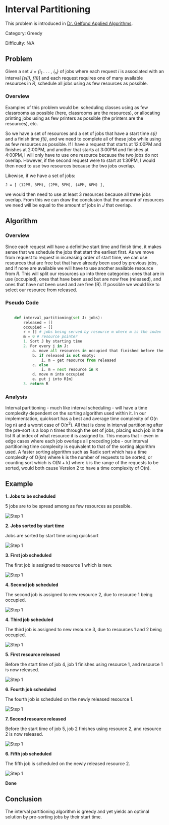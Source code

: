 # Interval Partitioning

This problem is introduced in [Dr. Gelfond Applied Algorithms](http://redwood.cs.ttu.edu/~mgelfond/FALL-2012/slides.pdf).

Category: Greedy

Difficulty: N/A


## Problem

Given a set _J = {i<sub>1</sub> . . . , i<sub>n</sub>}_ of jobs where each request _i_ is
associated with an interval _[s(i), f(i)_] and each request requires one
of many available resources in _R_, schedule all jobs using as few resources as possible.

### Overview

Examples of this problem would be: scheduling classes using as few classrooms as possible (here, classrooms are the resources), or
allocating printing jobs using as few printers as possible (the printers are the resources), etc.

So we have a set of resources and a set of jobs that have a start time _s(i)_ and a finish time _f(i)_, and we need to complete all of
these jobs while using as few resources as possible. If I have a request that starts at 12:00PM and finishes at 2:00PM, and another that
starts at 3:00PM and finishes at 4:00PM, I will only have to use one resource because the two jobs do not overlap. However, if the second request were
to start at 1:30PM, I would then need to use two resources because the two jobs overlap.

Likewise, if we have a set of jobs:

    J = [ (12PM, 3PM), (2PM, 5PM), (4PM, 6PM) ],

we would then need to use at least 3 resources because all three jobs overlap.
From this we can draw the conclusion that the amount of resources we need will be equal to the amount of jobs in _J_ that overlap.

## Algorithm
### Overview

Since each request will have a definitive start time and finish time, it makes sense that we schedule the jobs that start the earliest
first. As we move from request to request in increasing order of start time, we can use resources that are free but that have already been used by
previous jobs, and if none are available we will have to use another available resource from _R_. This will split our resources up into three categories:
ones that are in use (occupied), ones that have been used but are now free (released), and ones that have not been used and are free (R). If possible
we would like to select our resource from released.

### Pseudo Code

```Python

    def interval_partitioning(set J: jobs):
        released = []
        occupied = []
        r = [] # jobs being served by resource m where m is the index
        m = 0 # resource pointer
        1. Sort J by starting time
        2. For every j in J:
            a. move all resources in occupied that finished before the start of j into released
            b. if released is not empty:
                i. m = get resource from released
            c. else
                i. m = next resource in R
            d. move m into occupied
            e. put j into R[m]
        3. return R

```



### Analysis

Interval partitioning - much like interval scheduling - will have a time complexity dependent on the sorting algorithm used within it. In our implementation,
quicksort has a best and average time complexity of O(n log n) and a worst case of O(n<sup>2</sup>). All that is done in interval partitioning after
the pre-sort is a loop n times through the set of jobs, placing each job in the list R at index of what resource it is assigned to. This means that - even in edge
cases where each job overlaps all preceding jobs - our interval partitioning time complexity is equivalent to that of the sorting algorithm used.
A faster sorting algorithm such as Radix sort which has a time complexity of O(kn) where k is the number of requests to be sorted, or
counting sort which is O(N + k) where k is the range of the requests to be sorted, would both cause Version 2 to have a time complexity of O(n).

## Example

**1. Jobs to be scheduled**

5 jobs are to be spread among as few resources as possible.

![Step 1](https://github.com/CodeSpaceHQ/AppliedAlgorithms/blob/interval-partitioning/Guide/Greedy/Interval%20Partitioning/Assets/step1.PNG "Jobs to be scheduled")

**2. Jobs sorted by start time**

Jobs are sorted by start time using quicksort

![Step 1](https://github.com/CodeSpaceHQ/AppliedAlgorithms/blob/interval-partitioning/Guide/Greedy/Interval%20Partitioning/Assets/step2.PNG "Jobs to be scheduled")

**3. First job scheduled**

The first job is assigned to resource 1 which is new.

![Step 1](https://github.com/CodeSpaceHQ/AppliedAlgorithms/blob/interval-partitioning/Guide/Greedy/Interval%20Partitioning/Assets/step3.PNG "First job scheduled")

**4. Second job scheduled**

The second job is assigned to new resource 2, due to resource 1 being occupied.

![Step 1](https://github.com/CodeSpaceHQ/AppliedAlgorithms/blob/interval-partitioning/Guide/Greedy/Interval%20Partitioning/Assets/step4.PNG "Second job scheduled")

**4. Third job scheduled**

The third job is assigned to new resource 3, due to resources 1 and 2 being occupied.

![Step 1](https://github.com/CodeSpaceHQ/AppliedAlgorithms/blob/interval-partitioning/Guide/Greedy/Interval%20Partitioning/Assets/step5.PNG "Third job scheduled")

**5. First resource released**

Before the start time of job 4, job 1 finishes using resource 1, and resource 1 is now released.

![Step 1](https://github.com/CodeSpaceHQ/AppliedAlgorithms/blob/interval-partitioning/Guide/Greedy/Interval%20Partitioning/Assets/step6.PNG "First resource released")

**6. Fourth job scheduled**

The fourth job is scheduled on the newly released resource 1.

![Step 1](https://github.com/CodeSpaceHQ/AppliedAlgorithms/blob/interval-partitioning/Guide/Greedy/Interval%20Partitioning/Assets/step7.PNG "Fourth job scheduled")


**7. Second resource released**

Before the start time of job 5, job 2 finishes using resource 2, and resource 2 is now released.


![Step 1](https://github.com/CodeSpaceHQ/AppliedAlgorithms/blob/interval-partitioning/Guide/Greedy/Interval%20Partitioning/Assets/step8.PNG "Second resource released")

**6. Fifth job scheduled**

The fifth job is scheduled on the newly released resource 2.

![Step 1](https://github.com/CodeSpaceHQ/AppliedAlgorithms/blob/interval-partitioning/Guide/Greedy/Interval%20Partitioning/Assets/step9.PNG "Fifth job scheduled")

**Done**

## Conclusion
The interval partitioning algorithm is greedy and yet yields an optimal solution by pre-sorting jobs by their start time.

